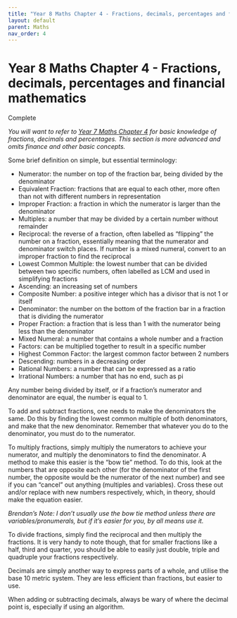 ```yaml
---
title: "Year 8 Maths Chapter 4 - Fractions, decimals, percentages and financial mathematics"
layout: default
parent: Maths
nav_order: 4
---
```


# Year 8 Maths Chapter 4 - Fractions, decimals, percentages and financial mathematics
<label class="label label-green">Complete</label>

*You will want to refer to [Year 7 Maths Chapter 4](y7c4.html) for basic knowledge of fractions, decimals and percentages. This section is more advanced and omits finance and other basic concepts.*

Some brief definition on simple, but essential terminology:
- Numerator: the number on top of the fraction bar, being divided by the denominator
- Equivalent Fraction: fractions that are equal to each other, more often than not with different numbers in representation
- Improper Fraction: a fraction in which the numerator is larger than the denominator
- Multiples: a number that may be divided by a certain number without remainder
- Reciprocal: the reverse of a fraction, often labelled as “flipping” the number on a fraction, essentially meaning that the numerator and denominator switch places. If number is a mixed numeral, convert to an improper fraction to find the reciprocal
- Lowest Common Multiple: the lowest number that can be divided between two specific numbers, often labelled as LCM and used in simplifying fractions
- Ascending: an increasing set of numbers
- Composite Number: a positive integer which has a divisor that is not 1 or itself 
- Denominator: the number on the bottom of the fraction bar in a fraction that is dividing the numerator
- Proper Fraction: a fraction that is less than 1 with the numerator being less than the denominator
- Mixed Numeral: a number that contains a whole number and a fraction
- Factors: can be multiplied together to result in a specific number
- Highest Common Factor: the largest common factor between 2 numbers
- Descending: numbers in a decreasing order
- Rational Numbers: a number that can be expressed as a ratio
- Irrational Numbers: a number that has no end, such as pi

Any number being divided by itself, or if a fraction’s numerator and denominator are equal, the number is equal to 1.

To add and subtract fractions, one needs to make the denominators the same. Do this by finding the lowest common multiple of both denominators, and make that the new denominator. Remember that whatever you do to the denominator, you must do to the numerator.

To multiply fractions, simply multiply the numerators to achieve your numerator, and multiply the denominators to find the denominator. A method to make this easier is the “bow tie” method. To do this, look at the numbers that are opposite each other (for the denominator of the first number, the opposite would be the numerator of the next number) and see if you can “cancel” out anything (multiples and variables). Cross these out and/or replace with new numbers respectively, which, in theory, should make the equation easier. 

*Brendan’s Note: I don’t usually use the bow tie method unless there are variables/pronumerals, but if it’s easier for you, by all means use it.*

To divide fractions, simply find the reciprocal and then multiply the fractions. It is very handy to note though, that for smaller fractions like a half, third and quarter, you should be able to easily just double, triple and quadruple your fractions respectively.

Decimals are simply another way to express parts of a whole, and utilise the base 10 metric system. They are less efficient than fractions, but easier to use.

When adding or subtracting decimals, always be wary of where the decimal point is, especially if using an algorithm.
